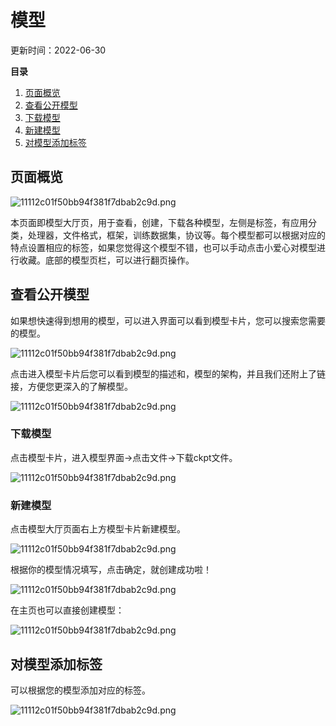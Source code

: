 # 模型

更新时间：2022-06-30

**目录**

1. [页面概览]()
2. [查看公开模型]()
3. [下载模型]()
4. [新建模型]()
5. [对模型添加标签]()

## 页面概览

![11112c01f50bb94f381f7dbab2c9d.png](https://obs-xihe-beijing4-test.obs.cn-north-4.myhuaweicloud.com/xihe-img/%E6%A8%A1%E5%9E%8B%E5%9B%BE%E7%89%87/WechatIMG983.png)

本页面即模型大厅页，用于查看，创建，下载各种模型，左侧是标签，有应用分类，处理器，文件格式，框架，训练数据集，协议等。每个模型都可以根据对应的特点设置相应的标签，如果您觉得这个模型不错，也可以手动点击小爱心对模型进行收藏。底部的模型页栏，可以进行翻页操作。

## 查看公开模型

如果想快速得到想用的模型，可以进入界面可以看到模型卡片，您可以搜索您需要的模型。

![11112c01f50bb94f381f7dbab2c9d.png](https://obs-xihe-beijing4-test.obs.cn-north-4.myhuaweicloud.com/xihe-img/%E6%A8%A1%E5%9E%8B%E5%9B%BE%E7%89%87/WechatIMG994.png)

点击进入模型卡片后您可以看到模型的描述和，模型的架构，并且我们还附上了链接，方便您更深入的了解模型。

![11112c01f50bb94f381f7dbab2c9d.png](https://obs-xihe-beijing4-test.obs.cn-north-4.myhuaweicloud.com/xihe-img/%E6%A8%A1%E5%9E%8B%E5%9B%BE%E7%89%87/WechatIMG986.png)

### 下载模型

点击模型卡片，进入模型界面->点击文件->下载ckpt文件。

![11112c01f50bb94f381f7dbab2c9d.png](https://obs-xihe-beijing4-test.obs.cn-north-4.myhuaweicloud.com/xihe-img/%E6%A8%A1%E5%9E%8B%E5%9B%BE%E7%89%87/WechatIMG987.png)

### 新建模型

点击模型大厅页面右上方模型卡片新建模型。

![11112c01f50bb94f381f7dbab2c9d.png](https://obs-xihe-beijing4-test.obs.cn-north-4.myhuaweicloud.com/xihe-img/%E6%A8%A1%E5%9E%8B%E5%9B%BE%E7%89%87/WechatIMG984.png)

根据你的模型情况填写，点击确定，就创建成功啦！

![11112c01f50bb94f381f7dbab2c9d.png](https://obs-xihe-beijing4-test.obs.cn-north-4.myhuaweicloud.com/xihe-img/%E6%A8%A1%E5%9E%8B%E5%9B%BE%E7%89%87/WechatIMG988.png)

在主页也可以直接创建模型：

![11112c01f50bb94f381f7dbab2c9d.png](https://obs-xihe-beijing4-test.obs.cn-north-4.myhuaweicloud.com/xihe-img/%E6%A8%A1%E5%9E%8B%E5%9B%BE%E7%89%87/WechatIMG995.png)

## 对模型添加标签

可以根据您的模型添加对应的标签。

![11112c01f50bb94f381f7dbab2c9d.png](https://obs-xihe-beijing4-test.obs.cn-north-4.myhuaweicloud.com/xihe-img/%E6%A8%A1%E5%9E%8B%E5%9B%BE%E7%89%87/WechatIMG997.png)
